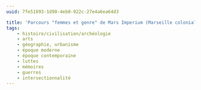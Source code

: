 ```yaml
---
uuid: 7fe51893-1d90-4eb0-922c-27e4a6ea64d3

title: 'Parcours "femmes et genre" de Mars Imperium (Marseille coloniale et post-coloniale), expo virtuelle'
tags:
    - histoire/civilisation/archéologie
    - arts
    - géographie, urbanisme
    - époque moderne
    - époque contemporaine
    - luttes
    - mémoires
    - guerres
    - intersectionnalité
---
```

